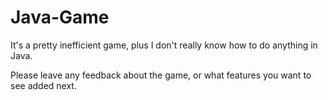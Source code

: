 # Java-Game
It's a pretty inefficient game, plus I don't really know how to do anything in Java. 

Please leave any feedback about the game, or what features you want to see added next.
